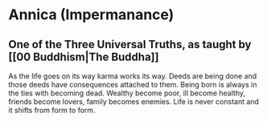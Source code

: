 # Annica (Impermanance)
## One of the Three Universal Truths, as taught by [[00 Buddhism|The Buddha]]

As the life goes on its way karma works its way. Deeds are being done and those deeds have consequences attached to them. Being born is always in the ties with becoming dead. Wealthy become poor, ill become healthy, friends become lovers, family becomes enemies. Life is never constant and it shifts from form to form. 